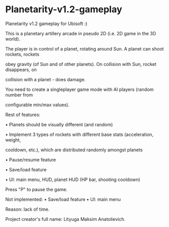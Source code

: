 # Planetarity-v1.2-gameplay
Planetarity v1.2  gameplay for Ubisoft :)  

This is a planetary artillery arcade in pseudo 2D (i.e. 2D game in the 3D world).

The player is in control of a planet, rotating around Sun. A planet can shoot rockets, rockets

obey gravity (of Sun and of other planets). On collision with Sun, rocket disappears, on 

collision with a planet - does damage. 

You need to create a singleplayer game mode with AI players (random number from 

configurable min/max values). 


Rest of features:

• Planets should be visually different (and random) 

• Implement 3 types of rockets with different base stats (acceleration, weight, 

cooldown, etc.), which are distributed randomly amongst planets 

• Pause/resume feature 

• Save/load feature 

• UI: main menu, HUD, planet HUD (HP bar, shooting cooldown) 



Press "P" to pause the game.


Not implemented: 
• Save/load feature 
• UI: main menu


Reason: lack of time.


Project creator's full name: Lityuga Maksim Anatolievich. 
